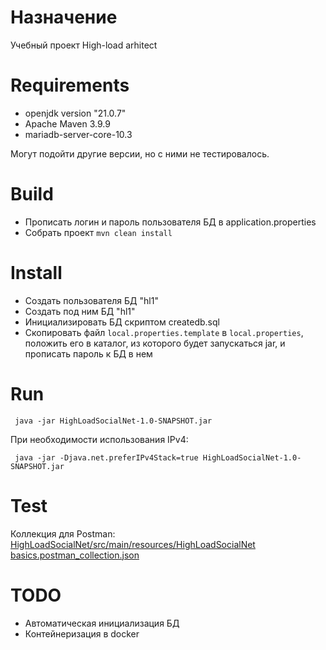 # Назначение

Учебный проект High-load arhitect

# Requirements

* openjdk version "21.0.7"
* Apache Maven 3.9.9
* mariadb-server-core-10.3

Могут подойти другие версии, но с ними не тестировалось.


# Build

* Прописать логин и пароль пользователя БД в application.properties
* Собрать проект ```mvn clean install```

# Install

* Создать пользователя БД "hl1"
* Создать под ним БД "hl1"
* Инициализировать БД скриптом createdb.sql
* Скопировать файл ```local.properties.template``` в ```local.properties```, положить его в каталог, из которого будет запускаться jar, и прописать пароль к БД в нем

# Run

``` java -jar HighLoadSocialNet-1.0-SNAPSHOT.jar```

При необходимости использования IPv4:

``` java -jar -Djava.net.preferIPv4Stack=true HighLoadSocialNet-1.0-SNAPSHOT.jar```

# Test

Коллекция для Postman: [HighLoadSocialNet/src/main/resources/HighLoadSocialNet basics.postman_collection.json](https://github.com/eaahome/HL-arch/blob/master/HighLoadSocialNet/src/main/resources/HighLoadSocialNet%20basics.postman_collection.json)

# TODO

* Автоматическая инициализация БД
* Контейнеризация в docker

